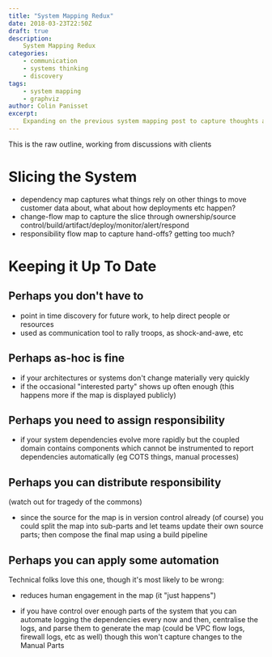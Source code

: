 ```yaml
---
title: "System Mapping Redux"
date: 2018-03-23T22:50Z
draft: true
description:
    System Mapping Redux
categories:
    - communication
    - systems thinking
    - discovery
tags:
    - system mapping
    - graphviz
author: Colin Panisset
excerpt:
    Expanding on the previous system mapping post to capture thoughts around capturing new kinds of data, keeping it up to date, and distributing the responsibility.
---
```


This is the raw outline, working from discussions with clients

# Slicing the System

* dependency map captures what things rely on other things to move customer data about,
  what about how deployments etc happen?
* change-flow map to capture the slice through ownership/source
  control/build/artifact/deploy/monitor/alert/respond
* responsibility flow map to capture hand-offs? getting too much?

# Keeping it Up To Date

## Perhaps you don't have to

* point in time discovery for future work, to help direct people or resources
* used as communication tool to rally troops, as shock-and-awe, etc

## Perhaps as-hoc is fine

* if your architectures or systems don't change materially very quickly
* if the occasional "interested party" shows up often enough (this happens more
  if the map is displayed publicly)

## Perhaps you need to assign responsibility

* if your system dependencies evolve more rapidly but the coupled
  domain contains components which cannot be instrumented to report
  dependencies automatically (eg COTS things, manual processes)

## Perhaps you can distribute responsibility

(watch out for tragedy of the commons)

* since the source for the map is in version control already (of course)
  you could split the map into sub-parts and let teams update their own
  source parts; then compose the final map using a build pipeline

## Perhaps you can apply some automation

Technical folks love this one, though it's most likely to be wrong:

* reduces human engagement in the map (it "just happens")

* if you have control over enough parts of the system that you can automate logging
  the dependencies every now and then, centralise the logs, and parse them to
  generate the map (could be VPC flow logs, firewall logs, etc as well) though this
  won't capture changes to the Manual Parts


